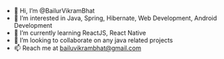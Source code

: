 - 👋 Hi, I’m @BailurVikramBhat
- 👀 I’m interested in Java, Spring, Hibernate, Web Development, Android Development
- 🌱 I’m currently learning ReactJS, React Native
- 💞️ I’m looking to collaborate on any java related projects
- 📫 Reach me at bailuvikrambhat@gmail.com

<!---
BailurVikramBhat/BailurVikramBhat is a ✨ special ✨ repository because its `README.md` (this file) appears on your GitHub profile.
You can click the Preview link to take a look at your changes.
--->
